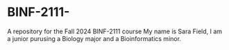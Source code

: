 # BINF-2111-
A repository for the Fall 2024 BINF-2111 course 
My name is Sara Field, I am a junior purusing a Biology major and a Bioinformatics minor.
